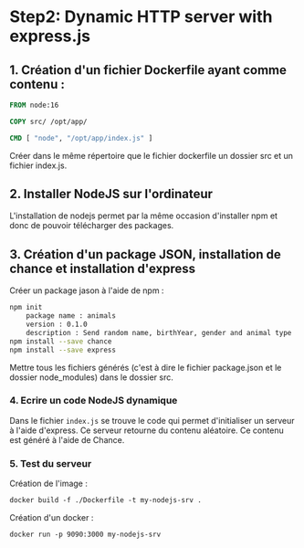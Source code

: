# Step2: Dynamic HTTP server with express.js

## 1. Création d'un fichier Dockerfile ayant comme contenu :

```Dockerfile
FROM node:16

COPY src/ /opt/app/

CMD [ "node", "/opt/app/index.js" ]
```
Créer dans le même répertoire que le fichier dockerfile un dossier src et un fichier index.js.
## 2. Installer NodeJS sur l'ordinateur
L'installation de nodejs permet par la même occasion d'installer npm et donc de pouvoir télécharger des packages.
## 3. Création d'un package JSON, installation de chance et installation d'express
Créer un package jason à l'aide de npm :
```bash
npm init
	package name : animals
	version : 0.1.0
	description : Send random name, birthYear, gender and animal type
npm install --save chance
npm install --save express
```
Mettre tous les fichiers générés (c'est à dire le fichier package.json et le dossier node_modules) dans le dossier src.

### 4. Ecrire un code NodeJS dynamique
Dans le fichier `index.js` se trouve le code qui permet d'initialiser un serveur à l'aide d'express. Ce serveur retourne du contenu aléatoire. Ce contenu est généré à l'aide de Chance.

### 5. Test du serveur
Création de l'image :
```Dockerfile
docker build -f ./Dockerfile -t my-nodejs-srv .
```
Création d'un docker  :
```Dockerfile
docker run -p 9090:3000 my-nodejs-srv
```


